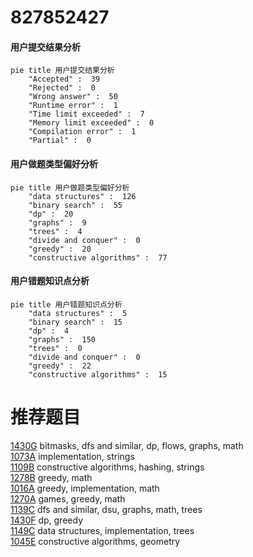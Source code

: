 # 827852427

<!-- tabs:start -->



#### **用户提交结果分析**

```mermaid
pie title 用户提交结果分析
    "Accepted" :  39
    "Rejected" :  0
    "Wrong answer" :  50
    "Runtime error" :  1
    "Time limit exceeded" :  7
    "Memory limit exceeded" :  0
    "Compilation error" :  1
    "Partial" :  0
```

#### **用户做题类型偏好分析**

```mermaid
pie title 用户做题类型偏好分析
    "data structures" :  126
    "binary search" :  55
    "dp" :  20
    "graphs" :  9
    "trees" :  4
    "divide and conquer" :  0
    "greedy" :  20
    "constructive algorithms" :  77
```
#### **用户错题知识点分析**

```mermaid
pie title 用户错题知识点分析
    "data structures" :  5
    "binary search" :  15
    "dp" :  4
    "graphs" :  150
    "trees" :  0
    "divide and conquer" :  0
    "greedy" :  22
    "constructive algorithms" :  15
```



<!-- tabs:end -->
# 推荐题目
[1430G](https://codeforces.com/contest/1430/problem/G)		bitmasks,
                        dfs and similar,
                        dp,
                        flows,
                        graphs,
                        math		  
[1073A](https://codeforces.com/contest/1073/problem/A)		implementation,
                        strings		  
[1109B](https://codeforces.com/contest/1109/problem/B)		constructive algorithms,
                        hashing,
                        strings		  
[1278B](https://codeforces.com/contest/1278/problem/B)		greedy,
                        math		  
[1016A](https://codeforces.com/contest/1016/problem/A)		greedy,
                        implementation,
                        math		  
[1270A](https://codeforces.com/contest/1270/problem/A)		games,
                        greedy,
                        math		  
[1139C](https://codeforces.com/contest/1139/problem/C)		dfs and similar,
                        dsu,
                        graphs,
                        math,
                        trees		  
[1430F](https://codeforces.com/contest/1430/problem/F)		dp,
                        greedy		  
[1149C](https://codeforces.com/contest/1149/problem/C)		data structures,
                        implementation,
                        trees		  
[1045E](https://codeforces.com/contest/1045/problem/E)		constructive algorithms,
                        geometry		  
